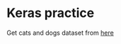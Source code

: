 # Keras practice

Get cats and dogs dataset from [here](https://www.microsoft.com/en-us/download/confirmation.aspx?id=54765)
